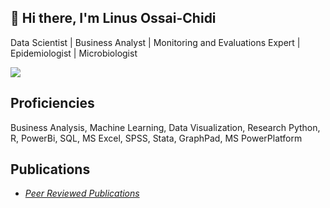 ## 👋 Hi there, I'm Linus Ossai-Chidi
Data Scientist | Business Analyst | Monitoring and Evaluations Expert | Epidemiologist | Microbiologist

![](https://komarev.com/ghpvc/?username=linus4one&color=05F26C)

## Proficiencies
Business Analysis, Machine Learning, Data Visualization, Research
Python, R, PowerBi, SQL, MS Excel, SPSS, Stata, GraphPad, MS PowerPlatform

## Publications
<ul>
<li><a href="https://orcid.org/0000-0002-5385-0389"><i>Peer Reviewed Publications</i></a></li>
</ul>
